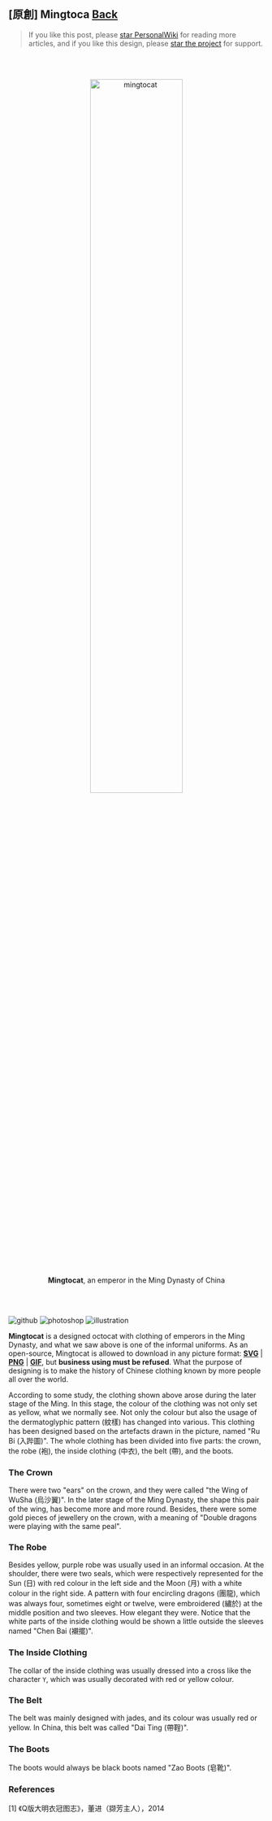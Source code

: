 ## \[原創\] Mingtoca [Back](./../post.md)

> If you like this post, please [star PersonalWiki](https://github.com/aleen42/personalwiki) for reading more articles, and if you like this design, please [star the project](https://github.com/aleen42/mingtocat) for support.

<br />
<br />

<p align="center">
  <img alt="mingtocat" title="mingtocat" src="./preview.gif" width="60%" />
  <img alt="octocat" title="octocat" style="display:none;" src="./preview.gif" width="0%" />
</p>

<p align="center">
  <strong>Mingtocat</strong>, an emperor in the Ming Dynasty of China
</p>

<br />
<br />

![github](https://badges.aleen42.com/src/github.svg) ![photoshop](https://badges.aleen42.com/src/photoshop.svg) ![illustration](https://badges.aleen42.com/src/illustrator.svg)


**Mingtocat** is a designed octocat with clothing of emperors in the Ming Dynasty, and what we saw above is one of the informal uniforms. As an open-source, Mingtocat is allowed to download in any picture format: [**SVG**](https://aleen42.github.io/mingtocat/Mingtocat.svg) | [**PNG**](https://aleen42.github.io/mingtocat/Mingtocat.png) | [**GIF**](https://aleen42.github.io/mingtocat/Mingtocat.gif), but **business using must be refused**. What the purpose of designing is to make the history of Chinese clothing known by more people all over the world.

According to some study, the clothing shown above arose during the later stage of the Ming. In this stage, the colour of the clothing was not only set as yellow, what we normally see. Not only the colour but also the usage of the dermatoglyphic pattern (紋樣) has changed into various. This clothing has been designed based on the artefacts drawn in the picture, named "Ru Bi (入跸圖)". The whole clothing has been divided into five parts: the crown, the robe (袍), the inside clothing (中衣), the belt (帶), and the boots.

### The Crown

There were two "ears" on the crown, and they were called "the Wing of WuSha (烏沙翼)". In the later stage of the Ming Dynasty, the shape this pair of the wing, has become more and more round. Besides, there were some gold pieces of jewellery on the crown, with a meaning of "Double dragons were playing with the same peal".

### The Robe

Besides yellow, purple robe was usually used in an informal occasion. At the shoulder, there were two seals, which were respectively represented for the Sun (日) with red colour in the left side and the Moon (月) with a white colour in the right side. A pattern with four encircling dragons (團龍), which was always four, sometimes eight or twelve, were embroidered (繡於) at the middle position and two sleeves. How elegant they were. Notice that the white parts of the inside clothing would be shown a little outside the sleeves named "Chen Bai (襯擺)".

### The Inside Clothing

The collar of the inside clothing was usually dressed into a cross like the character `Y`, which was usually decorated with red or yellow colour.

### The Belt

The belt was mainly designed with jades, and its colour was usually red or yellow. In China, this belt was called "Dai Ting (帶鞓)".

### The Boots

The boots would always be black boots named "Zao Boots (皂靴)".

### References

[1] 《Q版大明衣冠图志》，董进（撷芳主人），2014
